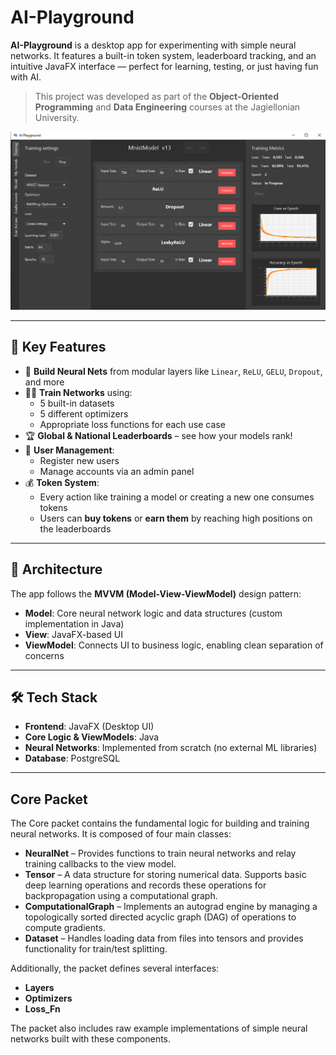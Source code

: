 # AI-Playground

**AI-Playground** is a desktop app for experimenting with simple neural networks. It features a built-in token system, leaderboard tracking, and an intuitive JavaFX interface — perfect for learning, testing, or just having fun with AI.

> This project was developed as part of the **Object-Oriented Programming** and **Data Engineering** courses at the Jagiellonian University.

![App Screenshot](images/mainview.png)

---

## 🚀 Key Features

- 🧠 **Build Neural Nets** from modular layers like `Linear`, `ReLU`, `GELU`, `Dropout`, and more  
- 🏋️‍♂️ **Train Networks** using:
  - 5 built-in datasets
  - 5 different optimizers
  - Appropriate loss functions for each use case
- 🏆 **Global & National Leaderboards** – see how your models rank!
- 👥 **User Management**:
  - Register new users
  - Manage accounts via an admin panel
- 💰 **Token System**:
  - Every action like training a model or creating a new one consumes tokens
  - Users can **buy tokens** or **earn them** by reaching high positions on the leaderboards
    
---

## 🧱 Architecture

The app follows the **MVVM (Model-View-ViewModel)** design pattern:

- **Model**: Core neural network logic and data structures (custom implementation in Java)
- **View**: JavaFX-based UI
- **ViewModel**: Connects UI to business logic, enabling clean separation of concerns

---

## 🛠 Tech Stack

- **Frontend**: JavaFX (Desktop UI)
- **Core Logic & ViewModels**: Java
- **Neural Networks**: Implemented from scratch (no external ML libraries)
- **Database**: PostgreSQL

---

## Core Packet

The Core packet contains the fundamental logic for building and training neural networks. It is composed of four main classes:

- **NeuralNet** – Provides functions to train neural networks and relay training callbacks to the view model.
- **Tensor** – A data structure for storing numerical data. Supports basic deep learning operations and records these operations for backpropagation using a computational graph.
- **ComputationalGraph** – Implements an autograd engine by managing a topologically sorted directed acyclic graph (DAG) of operations to compute gradients.
- **Dataset** – Handles loading data from files into tensors and provides functionality for train/test splitting.

Additionally, the packet defines several interfaces:

- **Layers**
- **Optimizers**
- **Loss_Fn**

The packet also includes raw example implementations of simple neural networks built with these components.
